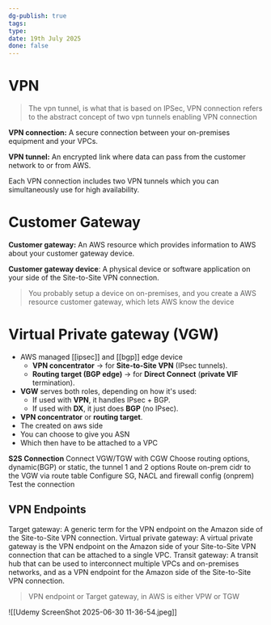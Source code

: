 ```yaml
---
dg-publish: true
tags: 
type: 
date: 19th July 2025
done: false
---
```

# VPN 
> The vpn tunnel, is what that is based on IPSec, VPN connection refers to the abstract concept of two vpn tunnels enabling VPN connection

**VPN connection:** A secure connection between your on-premises equipment and your VPCs.

**VPN tunnel:** An encrypted link where data can pass from the customer network to or from AWS.

Each VPN connection includes two VPN tunnels which you can simultaneously use for high availability.

# Customer Gateway
**Customer gateway:** An AWS resource which provides information to AWS about your customer gateway device.

**Customer gateway device**: A physical device or software application on your side of the Site-to-Site VPN connection.

> You probably setup a device on on-premises, and you create a AWS resource customer gateway, which lets AWS know the device

# Virtual Private gateway (VGW)
- AWS managed [[ipsec]] and [[bgp]] edge device
	- **VPN concentrator** → for **Site-to-Site VPN** (IPsec tunnels).
	- **Routing target (BGP edge)** → for **Direct Connect** (**private VIF** termination).
- **VGW** serves both roles, depending on how it's used:
	- If used with **VPN**, it handles IPsec + BGP.
	- If used with **DX**, it just does **BGP** (no IPsec).
- **VPN concentrator** or **routing target**.
- The created on aws side
- You can choose to give you ASN
- Which then have to be attached to a VPC

**S2S Connection**
Connect VGW/TGW with CGW
Choose routing options, dynamic(BGP) or static, the tunnel 1 and 2 options
Route on-prem cidr to the VGW via route table
Configure SG, NACL and firewall config (onprem)
Test the connection

## VPN Endpoints
Target gateway: A generic term for the VPN endpoint on the Amazon side of the Site-to-Site VPN connection.
Virtual private gateway: A virtual private gateway is the VPN endpoint on the Amazon side of your Site-to-Site VPN connection that can be attached to a single VPC.
Transit gateway: A transit hub that can be used to interconnect multiple VPCs and on-premises networks, and as a VPN endpoint for the Amazon side of the Site-to-Site VPN connection.

> VPN endpoint or Target gateway, in AWS is either VPW or TGW

![[Udemy ScreenShot 2025-06-30 11-36-54.jpeg]]

